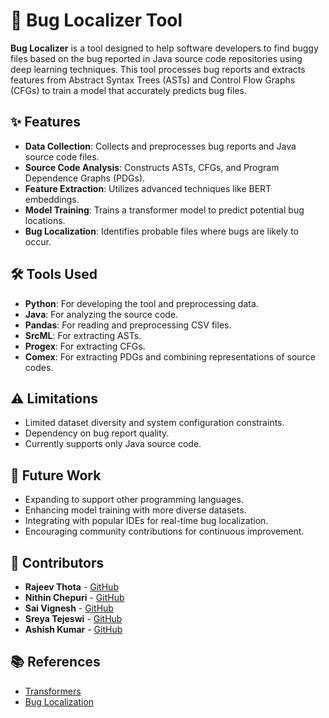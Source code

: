 # 🐞 Bug Localizer Tool

**Bug Localizer** is a tool designed to help software developers to find buggy files based on the bug reported in Java source code repositories using deep learning techniques. This tool processes bug reports and extracts features from Abstract Syntax Trees (ASTs) and Control Flow Graphs (CFGs) to train a model that accurately predicts bug files.

## ✨ Features

- **Data Collection**: Collects and preprocesses bug reports and Java source code files.
- **Source Code Analysis**: Constructs ASTs, CFGs, and Program Dependence Graphs (PDGs).
- **Feature Extraction**: Utilizes advanced techniques like BERT embeddings.
- **Model Training**: Trains a transformer model to predict potential bug locations.
- **Bug Localization**: Identifies probable files where bugs are likely to occur.

## 🛠️ Tools Used

- **Python**: For developing the tool and preprocessing data.
- **Java**: For analyzing the source code.
- **Pandas**: For reading and preprocessing CSV files.
- **SrcML**: For extracting ASTs.
- **Progex**: For extracting CFGs.
- **Comex**: For extracting PDGs and combining representations of source codes.

## ⚠️ Limitations

- Limited dataset diversity and system configuration constraints.
- Dependency on bug report quality.
- Currently supports only Java source code.

## 🚀 Future Work

- Expanding to support other programming languages.
- Enhancing model training with more diverse datasets.
- Integrating with popular IDEs for real-time bug localization.
- Encouraging community contributions for continuous improvement.

## 👥 Contributors

- **Rajeev Thota** - [GitHub](https://github.com/rajeevthota)
- **Nithin Chepuri** - [GitHub](https://github.com/NithinChepuri)
- **Sai Vignesh** - [GitHub](https://github.com/SaiVignesh-K)
- **Sreya Tejeswi** - [GitHub](https://github.com/rajeevthota) 
- **Ashish Kumar** - [GitHub](https://github.com/rajeevthota) 

## 📚 References

- [Transformers](https://arxiv.org/abs/1706.03762)
- [Bug Localization](https://ieeexplore.ieee.org/document/4318097)
